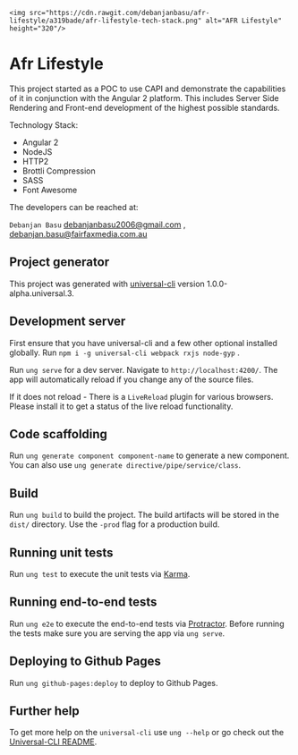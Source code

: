 <p align="center">

    <img src="https://cdn.rawgit.com/debanjanbasu/afr-lifestyle/a319bade/afr-lifestyle-tech-stack.png" alt="AFR Lifestyle" height="320"/>

</p>

# Afr Lifestyle

This project started as a POC to use CAPI and demonstrate the capabilities of it in conjunction with the Angular 2 platform. This includes Server Side Rendering and Front-end development of the highest possible standards.

Technology Stack:

* Angular 2
* NodeJS
* HTTP2
* Brottli Compression
* SASS
* Font Awesome

The developers can be reached at:

`Debanjan Basu` <debanjanbasu2006@gmail.com> , <debanjan.basu@fairfaxmedia.com.au>

## Project generator ##

This project was generated with [universal-cli](https://github.com/devCrossNet/universal-cli) version 1.0.0-alpha.universal.3.

## Development server

First ensure that you have universal-cli and a few other optional installed globally. Run `npm i -g universal-cli webpack rxjs node-gyp` .

Run `ung serve` for a dev server. Navigate to `http://localhost:4200/`. The app will automatically reload if you change any of the source files.

If it does not reload - There is a `LiveReload` plugin for various browsers. Please install it to get a status of the live reload functionality.

## Code scaffolding

Run `ung generate component component-name` to generate a new component. You can also use `ung generate directive/pipe/service/class`.

## Build

Run `ung build` to build the project. The build artifacts will be stored in the `dist/` directory. Use the `-prod` flag for a production build.

## Running unit tests

Run `ung test` to execute the unit tests via [Karma](https://karma-runner.github.io).

## Running end-to-end tests

Run `ung e2e` to execute the end-to-end tests via [Protractor](http://www.protractortest.org/).
Before running the tests make sure you are serving the app via `ung serve`.

## Deploying to Github Pages

Run `ung github-pages:deploy` to deploy to Github Pages.

## Further help

To get more help on the `universal-cli` use `ung --help` or go check out the [Universal-CLI README](https://github.com/devCrossNet/universal-cli/blob/master/README.md).
